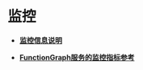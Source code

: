 # 监控<a name="ZH-CN_TOPIC_0195706606"></a>

-   **[监控信息说明](监控信息说明.md)**  

-   **[FunctionGraph服务的监控指标参考](FunctionGraph服务的监控指标参考.md)**  


